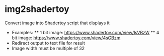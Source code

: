 # img2shadertoy
Convert image into Shadertoy script that displays it
* Examples:
** 1 bit image: https://www.shadertoy.com/view/lsVBzW
** 4 bit image: https://www.shadertoy.com/view/4sGBzm
* Redirect output to text file for result
* Image width must be multiple of 32
